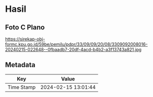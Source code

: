 # Hasil

## Foto C Plano

https://sirekap-obj-formc.kpu.go.id/59be/pemilu/pdpr/33/09/09/20/08/3309092008016-20240215-022648--0fbaadb7-20df-4acd-b4b2-a3f13743a821.jpg


## Metadata

| Key        | Value               |
| ---------- | ------------------- |
| Time Stamp | 2024-02-15 13:01:44 |




